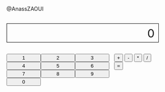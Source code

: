@AnassZAOUI
<html>
<head>
  <meta charset="UTF-8">
  <title>Calculator</title>
  <style>
    * {
      box-sizing: border-box;
    }
    .calculator {
      width: 400px;
    }
    .screen {
      height: 50px;
      border: 1px solid black;
      text-align: right;
      font-size: 30px;
      line-height: 50px;
      padding-right: 10px;
    }
    .key-pad {
      display: flex;
    }
    .num-keys {
      display: flex;
      flex-wrap: wrap;
      width: 300px;
    }
    .num-keys button {
      width: 90px;
    }
  </style>
</head>
<body>
  <div class="calculator">
    <p id="screen" class="screen">0</p>
    <div id="key-pad" class="key-pad">
      <div class="num-keys">
        <button>1</button>
        <button>2</button>
        <button>3</button>
        <button>4</button>
        <button>5</button>
        <button>6</button>
        <button>7</button>
        <button>8</button>
        <button>9</button>
        <button>0</button>
      </div>
      <div>
        <button>+</button>
        <button>-</button>
        <button>*</button>
        <button>/</button>
        <button>=</button>
      </div>
    </div>
  </div>
  <script>
    class Stack {
      constructor() {
        this.stack = [];
        this[Symbol.iterator] = function *() {
          for (const el of this.stack) {
            yield el;
          }
        }
      }

      isEmpty() {
        return this.stack.length === 0;
      }

      push(val) {
        this.stack.push(val);
      }

      pop() {
        if (this.isEmpty()) {
          throw new Error('empty stack');
        } else {
          return this.stack.pop();
        }
      }

      peek(n = -1) {
        if (this.isEmpty()) {
          throw new Error('empty stack');
        } else {
          return this.stack[this.stack.length + n];
        }
      }
    }

    document.getElementById('key-pad').addEventListener('click', (event) => {
      if (event.target.tagName === 'BUTTON') {
        input(event.target.innerHTML);
        render();
      }
    });

    const $screen = document.getElementById('screen');
    const stack = new Stack();
    let shouldResetIfNumber = false;
    let display = 0;

    stack.push(0);

    function input(char) {
      if (isNum(char)) {
        if (shouldResetIfNumber) {
          stack.pop();
          stack.push(parseInt(char));
          shouldResetIfNumber = false;
        } else if (isNum(stack.peek())) {
          const n = stack.pop();
          stack.push(n * 10 + parseInt(char));
        } else {
          stack.push(parseInt(char));
        }
        display = stack.peek();
      } else if (char !== '=') {
        shouldResetIfNumber = false;
        if (isNum(stack.peek())) {
          stack.push(char);
        } else {
          stack.pop();
          stack.push(char);
        }
        display = evaluate(stack);
      } else {
        const res = evaluate(stack, true);
        while (!stack.isEmpty()) {
          stack.pop();
        }
        stack.push(res);
        shouldResetIfNumber = true;
        display = res;
      }
    }

    function evaluate(stack, isComplete = false) {
      const values = new Stack();
      const operators = new Stack();
      for (const val of stack) {
        if (isNum(val)) {
          values.push(val);
        } else {
          if (val === '+' || val === '-') {
            while (!operators.isEmpty()) {
              values.push(operators.pop());
            }
            operators.push(val);
          } else {
            while (!operators.isEmpty() && (operators.peek() === '*' || operators.peek() === '/')) {
              values.push(operators.pop());
            }
            operators.push(val);
          }
        }
      }

      if (isComplete) {
        while (!operators.isEmpty()) {
          values.push(operators.pop());
        }
      }

      const rpn = new Stack();
      for (const val of values) {
        if (isNum(val)) {
          rpn.push(val);
        } else {
          const b = rpn.pop();
          const a = rpn.pop();
          switch (val) {
            case '+':
              rpn.push(a + b);
              break;
            case '-':
              rpn.push(a - b);
              break;
            case '/':
              rpn.push(a / b);
              break;
            case '*':
              rpn.push(a * b);
              break;
          }
        }
      }

      return rpn.pop();
    }

    function render() {
      $screen.innerHTML = display;
    }

    function isNum(val) {
      if (typeof val === 'number') {
        return true;
      } else if (typeof val === 'string') {
        return !Number.isNaN(parseInt(val));
      } else {
        return false;
      }
    }
  </script>
</body>
</html>
